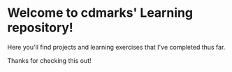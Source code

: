 # Welcome to cdmarks' Learning repository!

Here you'll find projects and learning exercises that I've completed thus far. 

Thanks for checking this out!

